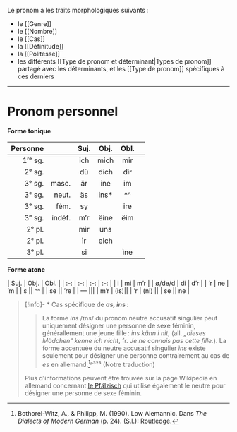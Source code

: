 Le pronom a les traits morphologiques suivants :

- le [[Genre]]
- le [[Nombre]]
- le [[Cas]]
- la [[Définitude]]
- la [[Politesse]]
- les différents [[Type de pronom et déterminant|Types de pronom]] partagé avec les déterminants, et les [[Type de pronom]] spécifiques à ces derniers

---

# Pronom personnel

**Forme tonique**

| Personne |        | Suj. | Obj.  | Obl. |     |
| -------: | -----: | :--: | :---: | :--: | :-: |
|  1ʳᵉ sg. |        | ich  | mich  | mir  |     |
|   2ᵉ sg. |        |  dü  | dich  | dir  |     |
|   3ᵉ sg. |  masc. |  är  |  ine  |  im  |     |
|   3ᵉ sg. |  neut. |  äs  | ins\* |  ^^  |     |
|   3ᵉ sg. |   fém. |  sy  |       | ire  |     |
|   3ᵉ sg. | indéf. | m’r  | ëine  | ëim  |     |
|   2ᵉ pl. |        | mìr  |  uns  |      |     |
|   2ᵉ pl. |        |  ìr  | eich  |      |     |
|   3ᵉ pl. |        |  si  |       | ìne  |     |

**Forme atone**

| Suj.   | Obj. | Obl. |
| :-: | :-: | :-: | :-: |
| i      | mi   | m’r  |
| ∅/de/d | di   | d’r  |
| ’r     | ne   | ’m   |
| s      || ^^   |
| se     || ’re  |
| — |||
| m’r    | (is)||
| ’r     | (ni) ||
| se || ne |

> [!info]- \* Cas spécifique de ***as, ins*** :
> > La forme _ins_ /ɪns/ du pronom neutre accusatif singulier peut uniquement désigner une personne de sexe féminin, générallement une jeune fille : _ins känn i nit_, (all. _„dieses Mädchen“ kenne ich nicht_, fr. _Je ne connais pas cette fille._). La forme accentuée du neutre accusatif singulier _ìns_ existe seulement pour désigner une personne contrairement au cas de _es_ en allemand.[^2]ᵖ³²³ (Notre traduction)
> 
> Plus d'informations peuvent être trouvée sur la page Wikipedia en allemand concernant [le Pfälzisch](https://de.wikipedia.org/wiki/Pf%C3%A4lzische_Dialekte#Artikel_und_grammatisches_Geschlecht) qui utilise également le neutre pour désigner une personne de sexe féminin.

[^2]: Bothorel-Witz, A., & Philipp, M. (1990). Low Alemannic. Dans _The Dialects of Modern German_ (p. 24). (S.l.): Routledge.